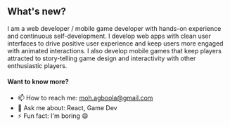 ## What's new?

I am a web developer / mobile game developer with hands-on experience and continuous self-development. I develop web apps with clean user interfaces to drive positive user experience and keep users more engaged with animated interactions. I also develop mobile games that keep players attracted to story-telling game design and interactivity with other enthusiastic players.

#### Want to know more?
- 📫 How to reach me: moh.agboola@gmail.com
- 💬 Ask me about: React, Game Dev
- ⚡ Fun fact: I'm boring 😄
